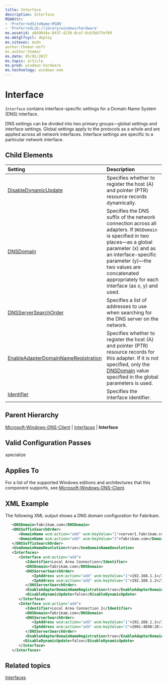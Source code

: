 ```yaml
---
title: Interface
description: Interface
MSHAttr:
- 'PreferredSiteName:MSDN'
- 'PreferredLib:/library/windows/hardware'
ms.assetid: a869644a-8437-4230-8ca7-0c63bb7fef09
ms.mktglfcycl: deploy
ms.sitesec: msdn
author:themar-msft
ms.author:themar
ms.date: 05/02/2017
ms.topic: article
ms.prod: windows-hardware
ms.technology: windows-oem
---
```

# Interface

`Interface` contains interface-specific settings for a Domain Name System (DNS) interface.

DNS settings can be divided into two primary groups—global settings and interface settings. Global settings apply to the protocols as a whole and are applied across all network interfaces. Interface settings are specific to a particular network interface.

## Child Elements

| Setting                 | Description                                                                           |
|:------------------------|:--------------------------------------------------------------------------------------|
| [DisableDynamicUpdate](microsoft-windows-dns-client-interfaces-interface-disabledynamicupdate.md) | Specifies whether to register the host (A) and pointer (PTR) resource records dynamically. |
| [DNSDomain](microsoft-windows-dns-client-interfaces-interface-dnsdomain.md) | Specifies the DNS suffix of the network connection across all adapters. If <code>DNSDomain</code> is specified in two places—as a global parameter (x) and as an interface-specific parameter (y)—the two values are concatenated appropriately for each interface (as x, y) and used. |
| [DNSServerSearchOrder](microsoft-windows-dns-client-interfaces-interface-dnsserversearchorder.md) | Specifies a list of addresses to use when searching for the DNS server on the network. |
| [EnableAdapterDomainNameRegistration](microsoft-windows-dns-client-interfaces-interface-enableadapterdomainnameregistration.md) | Specifies whether to register the host (A) and pointer (PTR) resource records for this adapter. If it is not specified, only the [DNSDomain](microsoft-windows-dns-client-dnsdomain.md) value specified in the global parameters is used. |
| [Identifier](microsoft-windows-dns-client-interfaces-interface-identifier.md) | Specifies the interface identifier. |

## Parent Hierarchy

[Microsoft-Windows-DNS-Client](microsoft-windows-dns-client.md) | [Interfaces](microsoft-windows-dns-client-interfaces.md) | **Interface**

## Valid Configuration Passes

specialize

## Applies To

For a list of the supported Windows editions and architectures that this component supports, see [Microsoft-Windows-DNS-Client](microsoft-windows-dns-client.md).

## XML Example

The following XML output shows a DNS domain configuration for Fabrikam.

```XML
   <DNSDomain>fabrikam.com</DNSDomain>
   <DNSSuffixSearchOrder>
      <DomainName wcm:action="add" wcm:keyValue="1">server1.fabrikam.com</DomainName>
      <DomainName wcm:action="add" wcm:keyValue="2">fabrikam.com</DomainName>
   </DNSSuffixSearchOrder>
   <UseDomainNameDevolution>true</UseDomainNameDevolution>
   <Interfaces>
      <Interface wcm:action="add">
         <Identifier>Local Area Connection</Identifier>
         <DNSDomain>fabrikam.com</DNSDomain>
         <DNSServerSearchOrder>
            <IpAddress wcm:action="add" wcm:keyValue="1">192.168.1.1</IpAddress>
            <IpAddress wcm:action="add" wcm:keyValue="2">192.168.1.2</IpAddress>
         </DNSServerSearchOrder>
         <EnableAdapterDomainNameRegistration>true</EnableAdapterDomainNameRegistration>
         <DisableDynamicUpdate>false</DisableDynamicUpdate>
      </Interface>
      <Interface wcm:action="add">
         <Identifier>Local Area Connection 2</Identifier>
         <DNSDomain>fabrikam.com</DNSDomain>
         <DNSServerSearchOrder>
            <IpAddress wcm:action="add" wcm:keyValue="1">192.168.1.1</IpAddress>
            <IpAddress wcm:action="add" wcm:keyValue="2">2001:4898:28:4:213:20ff:fe16:3e96</IpAddress>
         </DNSServerSearchOrder>
         <EnableAdapterDomainNameRegistration>true</EnableAdapterDomainNameRegistration>
        <DisableDynamicUpdate>false</DisableDynamicUpdate>
      </Interface>
   </Interfaces>
```

## Related topics

[Interfaces](microsoft-windows-dns-client-interfaces.md)
